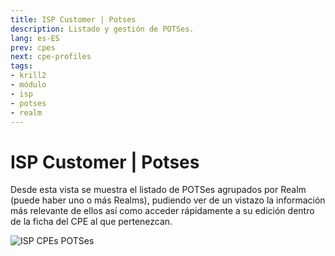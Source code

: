 ```yaml
---
title: ISP Customer | Potses
description: Listado y gestión de POTSes.
lang: es-ES
prev: cpes
next: cpe-profiles
tags:
- krill2
- módulo
- isp
- potses
- realm
---
```

# ISP Customer | Potses

Desde esta vista se muestra el listado de POTSes agrupados por Realm (puede haber uno o más Realms), pudiendo ver de un vistazo la información más relevante de ellos así como acceder rápidamente a su edición dentro de la ficha del CPE al que pertenezcan.

![ISP CPEs POTSes](@images/krill2/isp-customer/0501.png)

